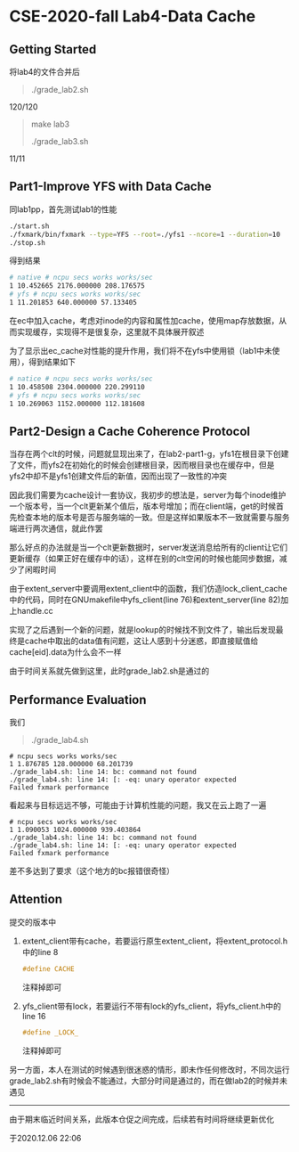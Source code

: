 # CSE-2020-fall Lab4-Data Cache

## Getting Started

将lab4的文件合并后

> ./grade_lab2.sh

120/120

> make lab3
>
> ./grade_lab3.sh

11/11

## Part1-Improve YFS with Data Cache

同lab1pp，首先测试lab1的性能

```sh
./start.sh
./fxmark/bin/fxmark --type=YFS --root=./yfs1 --ncore=1 --duration=10
./stop.sh
```

得到结果

```sh
# native # ncpu secs works works/sec
1 10.452665 2176.000000 208.176575
# yfs # ncpu secs works works/sec
1 11.201853 640.000000 57.133405
```

在ec中加入cache，考虑对inode的内容和属性加cache，使用map存放数据，从而实现缓存，实现得不是很复杂，这里就不具体展开叙述

为了显示出ec_cache对性能的提升作用，我们将不在yfs中使用锁（lab1中未使用），得到结果如下

```sh
# natice # ncpu secs works works/sec
1 10.458508 2304.000000 220.299110
# yfs # ncpu secs works works/sec
1 10.269063 1152.000000 112.181608
```

## Part2-Design a Cache Coherence Protocol

当存在两个clt的时候，问题就显现出来了，在lab2-part1-g，yfs1在根目录下创建了文件，而yfs2在初始化的时候会创建根目录，因而根目录也在缓存中，但是yfs2中却不是yfs1创建文件后的新值，因而出现了一致性的冲突

因此我们需要为cache设计一套协议，我初步的想法是，server为每个inode维护一个版本号，当一个clt更新某个值后，版本号增加；而在client端，get的时候首先检查本地的版本号是否与服务端的一致。但是这样如果版本不一致就需要与服务端进行两次通信，就此作罢

那么好点的办法就是当一个clt更新数据时，server发送消息给所有的client让它们更新缓存（如果正好在缓存中的话），这样在别的clt空闲的时候也能同步数据，减少了闲暇时间

由于extent_server中要调用extent_client中的函数，我们仿造lock_client_cache中的代码，同时在GNUmakefile中yfs_client(line 76)和extent_server(line 82)加上handle.cc

实现了之后遇到一个新的问题，就是lookup的时候找不到文件了，输出后发现最终是cache中取出的data值有问题，这让人感到十分迷惑，即直接赋值给cache[eid].data为什么会不一样

由于时间关系就先做到这里，此时grade_lab2.sh是通过的

## Performance Evaluation

我们

> ./grade_lab4.sh

```log
# ncpu secs works works/sec
1 1.876785 128.000000 68.201739
./grade_lab4.sh: line 14: bc: command not found
./grade_lab4.sh: line 14: [: -eq: unary operator expected
Failed fxmark performance
```

看起来与目标远远不够，可能由于计算机性能的问题，我又在云上跑了一遍

```log
# ncpu secs works works/sec
1 1.090053 1024.000000 939.403864
./grade_lab4.sh: line 14: bc: command not found
./grade_lab4.sh: line 14: [: -eq: unary operator expected
Failed fxmark performance
```

差不多达到了要求（这个地方的bc报错很奇怪）

## Attention

提交的版本中

1. extent_client带有cache，若要运行原生extent_client，将extent_protocol.h中的line 8

    ```cpp
    #define CACHE
    ```

    注释掉即可

2. yfs_client带有lock，若要运行不带有lock的yfs_client，将yfs_client.h中的line 16

    ```cpp
    #define _LOCK_
    ```

    注释掉即可

另一方面，本人在测试的时候遇到很迷惑的情形，即未作任何修改时，不同次运行grade_lab2.sh有时候会不能通过，大部分时间是通过的，而在做lab2的时候并未遇见

---

由于期末临近时间关系，此版本仓促之间完成，后续若有时间将继续更新优化

于2020.12.06 22:06
